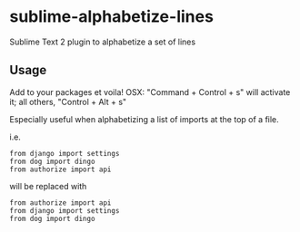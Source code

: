 sublime-alphabetize-lines
=========================

Sublime Text 2 plugin to alphabetize a set of lines

Usage
-------

Add to your packages et voila! OSX: "Command + Control + s" will activate it; all others, "Control + Alt + s"

Especially useful when alphabetizing a list of imports at the top of a file.

i.e.

```
from django import settings
from dog import dingo
from authorize import api
```

will be replaced with

```
from authorize import api
from django import settings
from dog import dingo
```